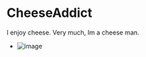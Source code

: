 # CheeseAddict
I enjoy cheese. Very much, Im a cheese man.
- ![image](https://user-images.githubusercontent.com/107144191/233804117-93af8b5a-b1cd-438d-a988-81710e410d71.png)
